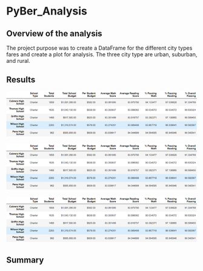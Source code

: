 # PyBer_Analysis

## Overview of the analysis

The project purpose was to create a DataFrame for the different city types fares and create a plot for analysis.   The three city type
are urban, suburban, and rural.

## Results

![](https://github.com/crashdean/School_District_Analysis/blob/main/Resources/Top_Performers.png)


![](https://github.com/crashdean/School_District_Analysis/blob/main/Resources/Top_Performers.png)


![](https://github.com/crashdean/School_District_Analysis/blob/main/Resources/Top_Performers.png)


## Summary
